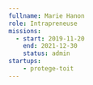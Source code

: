 ```yaml
---
fullname: Marie Hanon
role: Intrapreneuse
missions: 
  - start: 2019-11-20
    end: 2021-12-30
    status: admin
startups: 
    - protege-toit
---
```

